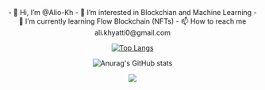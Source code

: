 <div align="center"> 
  - 👋 Hi, I’m @Alio-Kh
  - 👀 I’m interested in Blockchian and Machine Learning 
  - 🌱 I’m currently learning Flow Blockchain (NFTs)
  - 📫 How to reach me ali.khyatti0@gmail.com


  [![Top Langs](https://github-readme-stats.vercel.app/api/top-langs/?username=Alio-Kh&layout=compact)](https://github.com/anuraghazra/github-readme-stats)


  ![Anurag's GitHub stats](https://github-readme-stats.vercel.app/api?username=Alio-Kh&show_icons=true&theme=dracula)


  <!---
  Alio-Kh/Alio-Kh is a ✨ special ✨ repository because its `README.md` (this file) appears on your GitHub profile.
  You can click the Preview link to take a look at your changes.
  --->

  ![](https://komarev.com/ghpvc/?username=Alio-Kh&color=&color=yellow)

</div>
